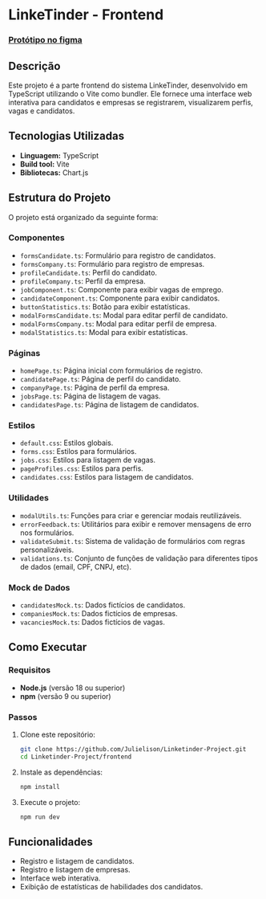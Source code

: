 # LinkeTinder - Frontend

### [Protótipo no figma](https://www.figma.com/design/X9paom54ZgBwymGI3bhvgX/LinkeTinder?node-id=9-130&t=uCXURW8IvyzEMvvw-0)

## Descrição
Este projeto é a parte frontend do sistema LinkeTinder, desenvolvido em TypeScript utilizando o Vite como bundler. Ele fornece uma interface web interativa para candidatos e empresas se registrarem, visualizarem perfis, vagas e candidatos.

## Tecnologias Utilizadas
- **Linguagem:** TypeScript
- **Build tool:** Vite
- **Bibliotecas:** Chart.js

## Estrutura do Projeto
O projeto está organizado da seguinte forma:

### Componentes
- `formsCandidate.ts`: Formulário para registro de candidatos.
- `formsCompany.ts`: Formulário para registro de empresas.
- `profileCandidate.ts`: Perfil do candidato.
- `profileCompany.ts`: Perfil da empresa.
- `jobComponent.ts`: Componente para exibir vagas de emprego.
- `candidateComponent.ts`: Componente para exibir candidatos.
- `buttonStatistics.ts`: Botão para exibir estatísticas.
- `modalFormsCandidate.ts`: Modal para editar perfil de candidato.
- `modalFormsCompany.ts`: Modal para editar perfil de empresa.
- `modalStatistics.ts`: Modal para exibir estatísticas.

### Páginas
- `homePage.ts`: Página inicial com formulários de registro.
- `candidatePage.ts`: Página de perfil do candidato.
- `companyPage.ts`: Página de perfil da empresa.
- `jobsPage.ts`: Página de listagem de vagas.
- `candidatesPage.ts`: Página de listagem de candidatos.

### Estilos
- `default.css`: Estilos globais.
- `forms.css`: Estilos para formulários.
- `jobs.css`: Estilos para listagem de vagas.
- `pageProfiles.css`: Estilos para perfis.
- `candidates.css`: Estilos para listagem de candidatos.

### Utilidades
- `modalUtils.ts`: Funções para criar e gerenciar modais reutilizáveis.
- `errorFeedback.ts`: Utilitários para exibir e remover mensagens de erro nos formulários.
- `validateSubmit.ts`: Sistema de validação de formulários com regras personalizáveis.
- `validations.ts`: Conjunto de funções de validação para diferentes tipos de dados (email, CPF, CNPJ, etc).

### Mock de Dados
- `candidatesMock.ts`: Dados fictícios de candidatos.
- `companiesMock.ts`: Dados fictícios de empresas.
- `vacanciesMock.ts`: Dados fictícios de vagas.

## Como Executar
### Requisitos
- **Node.js** (versão 18 ou superior)
- **npm** (versão 9 ou superior)

### Passos
1. Clone este repositório:
   ```sh
   git clone https://github.com/Julielison/Linketinder-Project.git
   cd Linketinder-Project/frontend
    ```
2. Instale as dependências:
    ```bash
    npm install
    ```
3. Execute o projeto:
    ```bash
    npm run dev
    ```
## Funcionalidades
- Registro e listagem de candidatos.
- Registro e listagem de empresas.
- Interface web interativa.
- Exibição de estatísticas de habilidades dos candidatos.